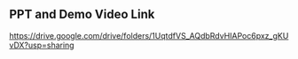 ## PPT and Demo Video Link 
https://drive.google.com/drive/folders/1UqtdfVS_AQdbRdvHIAPoc6pxz_gKUvDX?usp=sharing
